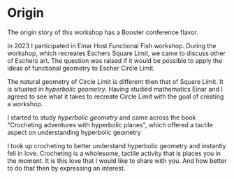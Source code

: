 # Origin
The origin story of this workshop has a Booster conference flavor.

In 2023 I participated in Einar Host Functional Fish workshop.
During the workshop, which recreates Eschers Square Limit, we came to discuss
other of Eschers art.
The question was raised if it would be possible to apply the ideas of functional
geometry to Escher Circle Limit.

The natural geometry of Circle Limit is different then that of Square Limit.
It is situated in _hyperbolic geometry_. Having studied mathematics Einar and I
agreed to see what it takes to recreate Circle Limit with the goal of
creating a workshop.

I started to study _hyperbolic geometry_ and came across the book
"Crocheting adventures with hyperbolic planes", which offered a tactile aspect
on understanding hyperbolic geometry

I took up crocheting to better understand hyperbolic geometry and instantly fell
in love. Crocheting is a wholesome, tactile activity that is places you in the moment.
It is this love that I would like to share with you.
And how better to do that then by expressing an interest.
